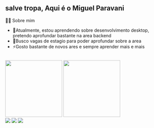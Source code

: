 ## salve tropa, Aqui é o Miguel Paravani 
😶‍🌫️ Sobre mim
- 🔭Atualmente, estou aprendendo sobre desenvolvimento desktop, pretendo aprofundar bastante na area backend
- 🌱Busco vagas de estagio para poder aprofundar sobre a area
- ⚡Gosto bastante de novos ares e sempre aprender mais e mais
    ##
  
<div>
 <a href-"https://github.com/Paravani">
 <img height="180em" src="https://github-readme-stats.vercel.app/api?username=Paravani&show_1cons-true&theme=dracula&include_all_commits-truel&count_private-true"/>
 <img height="180em" src="https://github-readme-stats.vercel.app/api/top-langs/?username=Paravani&layout=compact&langs_count=16&theme-dracula"/>
</div>

<div> 
  <a href="https://www.youtube.com/@djparavanidz7" target="_blank"><img src="https://img.shields.io/badge/YouTube-FF0000?style=for-the-badge&logo=youtube&logoColor=white" target="_blank"></a>
  <a href="https://instagram.com/djparavanidz7" target="_blank"><img src="https://img.shields.io/badge/-Instagram-%23E4405F?style=for-the-badge&logo=instagram&logoColor=white" target="_blank"></a>
 	<a href="https://www.linkedin.com/in/miguel-paravani-domingos" target="_blank"><img src="https://img.shields.io/badge/-LinkedIn-%230077B5?style=for-the-badge&logo=linkedin&logoColor=white" target="_blank"></a> 
  </div>

